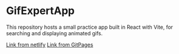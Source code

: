 # GifExpertApp

This repository hosts a small practice app built in React with Vite, for searching and displaying animated gifs.

[Link from netlify](https://gif-expert-jonathan.netlify.app/)
[Link from GitPages](https://jonathanr26.github.io/react-gifExpertApp-vite/)

